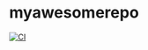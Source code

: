 # myawesomerepo

[![CI](https://github.com/hyuan01/myawesomerepo/actions/workflows/blank2.yml/badge.svg)](https://github.com/hyuan01/myawesomerepo/actions/workflows/blank2.yml)

